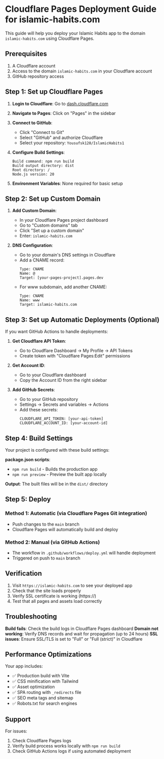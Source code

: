 # Cloudflare Pages Deployment Guide for islamic-habits.com

This guide will help you deploy your Islamic Habits app to the domain `islamic-habits.com` using Cloudflare Pages.

## Prerequisites
1. A Cloudflare account
2. Access to the domain `islamic-habits.com` in your Cloudflare account
3. GitHub repository access

## Step 1: Set up Cloudflare Pages

1. **Login to Cloudflare**: Go to [dash.cloudflare.com](https://dash.cloudflare.com)

2. **Navigate to Pages**: Click on "Pages" in the sidebar

3. **Connect to GitHub**: 
   - Click "Connect to Git"
   - Select "GitHub" and authorize Cloudflare
   - Select your repository: `Yousufsk120/IslamicHabits1`

4. **Configure Build Settings**:
   ```
   Build command: npm run build
   Build output directory: dist
   Root directory: /
   Node.js version: 20
   ```

5. **Environment Variables**: None required for basic setup

## Step 2: Set up Custom Domain

1. **Add Custom Domain**:
   - In your Cloudflare Pages project dashboard
   - Go to "Custom domains" tab
   - Click "Set up a custom domain"
   - Enter: `islamic-habits.com`

2. **DNS Configuration**:
   - Go to your domain's DNS settings in Cloudflare
   - Add a CNAME record:
     ```
     Type: CNAME
     Name: @
     Target: [your-pages-project].pages.dev
     ```
   - For www subdomain, add another CNAME:
     ```
     Type: CNAME
     Name: www
     Target: islamic-habits.com
     ```

## Step 3: Set up Automatic Deployments (Optional)

If you want GitHub Actions to handle deployments:

1. **Get Cloudflare API Token**:
   - Go to Cloudflare Dashboard → My Profile → API Tokens
   - Create token with "Cloudflare Pages:Edit" permissions

2. **Get Account ID**:
   - Go to your Cloudflare dashboard
   - Copy the Account ID from the right sidebar

3. **Add GitHub Secrets**:
   - Go to your GitHub repository
   - Settings → Secrets and variables → Actions
   - Add these secrets:
     ```
     CLOUDFLARE_API_TOKEN: [your-api-token]
     CLOUDFLARE_ACCOUNT_ID: [your-account-id]
     ```

## Step 4: Build Settings

Your project is configured with these build settings:

**package.json scripts**:
- `npm run build` - Builds the production app
- `npm run preview` - Preview the built app locally

**Output**: The built files will be in the `dist/` directory

## Step 5: Deploy

### Method 1: Automatic (via Cloudflare Pages Git integration)
- Push changes to the `main` branch
- Cloudflare Pages will automatically build and deploy

### Method 2: Manual (via GitHub Actions)
- The workflow in `.github/workflows/deploy.yml` will handle deployment
- Triggered on push to `main` branch

## Verification

1. Visit `https://islamic-habits.com` to see your deployed app
2. Check that the site loads properly
3. Verify SSL certificate is working (https://)
4. Test that all pages and assets load correctly

## Troubleshooting

**Build fails**: Check the build logs in Cloudflare Pages dashboard
**Domain not working**: Verify DNS records and wait for propagation (up to 24 hours)
**SSL issues**: Ensure SSL/TLS is set to "Full" or "Full (strict)" in Cloudflare

## Performance Optimizations

Your app includes:
- ✅ Production build with Vite
- ✅ CSS minification with Tailwind
- ✅ Asset optimization
- ✅ SPA routing with `_redirects` file
- ✅ SEO meta tags and sitemap
- ✅ Robots.txt for search engines

## Support

For issues:
1. Check Cloudflare Pages logs
2. Verify build process works locally with `npm run build`
3. Check GitHub Actions logs if using automated deployment